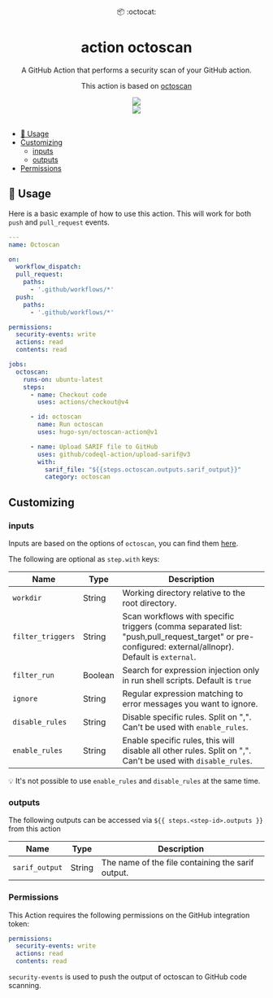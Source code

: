 <div align="center">
  📦 :octocat:
</div>
<h1 align="center">
  action octoscan
</h1>

<p align="center">
   A GitHub Action that performs a security scan of your GitHub action.
</p>

<p align="center">
   This action is based on <a href="https://github.com/synacktiv/octoscan">octoscan</a>
</p>

<div align="center">
  <img src="demo.png"/>
</div>

<div align="center">
  <a href="https://github.com/softprops/action-gh-release/actions">
		<img src="https://github.com/softprops/action-gh-release/workflows/Main/badge.svg"/>
	</a>
</div>

<br />

- [🤸 Usage](#-usage)
- [Customizing](#-customizing)
  - [inputs](#inputs)
  - [outputs](#outputs)
- [Permissions](#permissions)

## 🤸 Usage

Here is a basic example of how to use this action. This will work for both `push` and `pull_request` events.

```yaml
---
name: Octoscan

on:
  workflow_dispatch:
  pull_request:
    paths:
      - '.github/workflows/*'
  push:
    paths:
      - '.github/workflows/*'

permissions:
  security-events: write
  actions: read
  contents: read

jobs:
  octoscan:
    runs-on: ubuntu-latest
    steps:
      - name: Checkout code
        uses: actions/checkout@v4

      - id: octoscan
        name: Run octoscan
        uses: hugo-syn/octoscan-action@v1

      - name: Upload SARIF file to GitHub
        uses: github/codeql-action/upload-sarif@v3
        with:
          sarif_file: "${{steps.octoscan.outputs.sarif_output}}"
          category: octoscan
```

## Customizing

### inputs

Inputs are based on the options of `octoscan`, you can find them [here](https://github.com/synacktiv/octoscan?tab=readme-ov-file#analyze).

The following are optional as `step.with` keys:

| Name                       | Type    | Description                                                                                                                                                                                                                                                                                                                                                                                                                                     |
| -------------------------- | ------- | ----------------------------------------------------------------------------------------------------------------------------------------------------------------------------------------------------------------------------------------------------------------------------------------------------------------------------------------------------------------------------------------------------------------------------------------------- |
| `workdir`                     | String  | Working directory relative to the root directory.                                                                                                                                                                                                                                                                                                                                                                                              |
| `filter_triggers`                | String  | Scan workflows with specific triggers (comma separated list: "push,pull_request_target" or pre-configured: external/allnopr). Default is `external`.                                                                                                                                                                                                                                                                                                                                                                                 |
| `filter_run`                    | Boolean | Search for expression injection only in run shell scripts. Default is `true`                                                                                                                                                                                                                                                                                                                                                                                             |
| `ignore`               | String | Regular expression matching to error messages you want to ignore.                                                                                                                                                                                                                                                                                                                                                                                                    |
| `disable_rules`                    | String  | Disable specific rules. Split on ",". Can't be used with `enable_rules`.                                                                                                                                                                                                                                                                                                                                                                                |
| `enable_rules`                     | String  | Enable specific rules, this will disable all other rules. Split on ",". Can't be used with `disable_rules`.                                                                                                                                                                                                                                                                                                                                                                                  |

💡 It's not possible to use `enable_rules`  and `disable_rules` at the same time.

### outputs

The following outputs can be accessed via `${{ steps.<step-id>.outputs }}` from this action

| Name         | Type   | Description                                                                                                                                                                               |
| ------------ | ------ | ----------------------------------------------------------------------------------------------------------------------------------------------------------------------------------------- |
| `sarif_output`        | String | The name of the file containing the sarif output.                                                                                                                                                          |


### Permissions

This Action requires the following permissions on the GitHub integration token:

```yaml
permissions:
  security-events: write
  actions: read
  contents: read
```

`security-events` is used to push the output of octoscan to GitHub code scanning.
